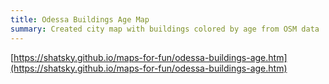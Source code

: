 ```yaml
---
title: Odessa Buildings Age Map
summary: Created city map with buildings colored by age from OSM data
---
```

[https://shatsky.github.io/maps-for-fun/odessa-buildings-age.htm](https://shatsky.github.io/maps-for-fun/odessa-buildings-age.htm)
